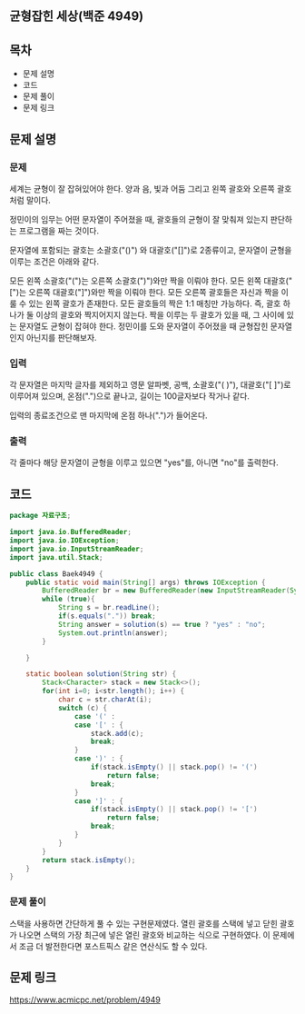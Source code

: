 ## 균형잡힌 세상(백준 4949)
## 목차
- 문제 설명
- 코드
- 문제 풀이
- 문제 링크


## 문제 설명
### 문제
세계는 균형이 잘 잡혀있어야 한다. 양과 음, 빛과 어둠 그리고 왼쪽 괄호와 오른쪽 괄호처럼 말이다.

정민이의 임무는 어떤 문자열이 주어졌을 때, 괄호들의 균형이 잘 맞춰져 있는지 판단하는 프로그램을 짜는 것이다.

문자열에 포함되는 괄호는 소괄호("()") 와 대괄호("[]")로 2종류이고, 문자열이 균형을 이루는 조건은 아래와 같다.

모든 왼쪽 소괄호("(")는 오른쪽 소괄호(")")와만 짝을 이뤄야 한다.
모든 왼쪽 대괄호("[")는 오른쪽 대괄호("]")와만 짝을 이뤄야 한다.
모든 오른쪽 괄호들은 자신과 짝을 이룰 수 있는 왼쪽 괄호가 존재한다.
모든 괄호들의 짝은 1:1 매칭만 가능하다. 즉, 괄호 하나가 둘 이상의 괄호와 짝지어지지 않는다.
짝을 이루는 두 괄호가 있을 때, 그 사이에 있는 문자열도 균형이 잡혀야 한다.
정민이를 도와 문자열이 주어졌을 때 균형잡힌 문자열인지 아닌지를 판단해보자.

### 입력
각 문자열은 마지막 글자를 제외하고 영문 알파벳, 공백, 소괄호("( )"), 대괄호("[ ]")로 이루어져 있으며, 온점(".")으로 끝나고, 길이는 100글자보다 작거나 같다.

입력의 종료조건으로 맨 마지막에 온점 하나(".")가 들어온다.

### 출력
각 줄마다 해당 문자열이 균형을 이루고 있으면 "yes"를, 아니면 "no"를 출력한다.


## 코드
```java
package 자료구조;

import java.io.BufferedReader;
import java.io.IOException;
import java.io.InputStreamReader;
import java.util.Stack;

public class Baek4949 {
    public static void main(String[] args) throws IOException {
        BufferedReader br = new BufferedReader(new InputStreamReader(System.in));
        while (true){
            String s = br.readLine();
            if(s.equals(".")) break;
            String answer = solution(s) == true ? "yes" : "no";
            System.out.println(answer);
        }

    }

    static boolean solution(String str) {
        Stack<Character> stack = new Stack<>();
        for(int i=0; i<str.length(); i++) {
            char c = str.charAt(i);
            switch (c) {
                case '(' :
                case '[' : {
                    stack.add(c);
                    break;
                }
                case ')' : {
                    if(stack.isEmpty() || stack.pop() != '(')
                        return false;
                    break;
                }
                case ']' : {
                    if(stack.isEmpty() || stack.pop() != '[')
                        return false;
                    break;
                }
            }
        }
        return stack.isEmpty();
    }
}


```


### 문제 풀이
스택을 사용하면 간단하게 풀 수 있는 구현문제였다. 열린 괄호를 스택에 넣고 닫힌 괄호가 나오면 스택의 가장 최근에 넣은 열린 괄호와 비교하는 식으로 구현하였다. 이 문제에서 조금 더 발전한다면 포스트픽스 같은 연산식도 할 수 있다.

## 문제 링크
https://www.acmicpc.net/problem/4949
